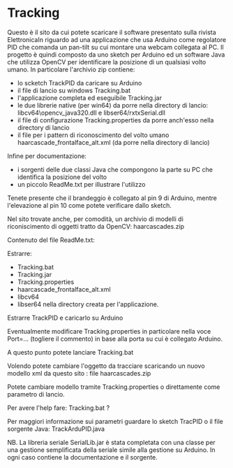 # Tracking
Questo è il sito da cui potete scaricare il software presentato sulla rivista ElettronicaIn riguardo ad una applicazione che usa Arduino come regolatore PID che comanda un pan-tilt su cui montare una webcam collegata al PC.
Il progetto è quindi composto da uno sketch per Arduino ed un software Java che utilizza OpenCV per identificare la posizione di un qualsiasi volto umano.
In particolare l'archivio zip contiene:
* lo scketch TrackPID da caricare su Arduino
* il file di lancio su windows Tracking.bat
* l'applicazione completa ed eseguibile Tracking.jar
* le due librerie native (per win64) da porre nella directory di lancio: libcv64\opencv_java320.dll e libser64/rxtxSerial.dll
* il file di configurazione Tracking.properties da porre anch'esso nella directory di lancio
* il file per i pattern di riconoscimento del volto umano haarcascade_frontalface_alt.xml (da porre nella directory di lancio)

Infine per documentazione:
* i sorgenti delle due classi Java che compongono la parte su PC che identifica la posizione del volto
* un piccolo ReadMe.txt per illustrare l'utilizzo

Tenete presente che il brandeggio è collegato al pin 9 di Arduino, mentre l'elevazione al pin 10 come potete verificare dallo sketch.

Nel sito trovate anche, per comodità, un archivio di modelli di riconiscimento di oggetti tratto da OpenCV:
haarcascades.zip

Contenuto del file ReadMe.txt:

Estrarre:
- Tracking.bat
- Tracking.jar
- Tracking.properties
- haarcascade_frontalface_alt.xml
- libcv64
- libser64
nella directory creata per l'applicazione.

Estrarre TrackPID e caricarlo su Arduino

Eventualmente modificare Tracking.properties in particolare nella voce 
   Port=...  (togliere il commento)
in base alla porta su cui è collegato Arduino.

A questo punto potete lanciare Tracking.bat

Volendo potete cambiare l'oggetto da tracciare scaricando un nuovo modello xml
da questo sito : file haarcascades.zip

Potete cambiare modello tramite Tracking.properties o direttamente come 
parametro di lancio.

Per avere l'help fare: Tracking.bat ?  

Per maggiori informazione sui parametri guardare lo sketch TracPID o il file 
sorgente Java: TrackArduPID.java

NB. La libreria seriale SerialLib.jar è stata completata con una classe per
una gestione semplificata della seriale simile alla gestione su Arduino. In ogni
caso contiene la documentazione e il sorgente.
